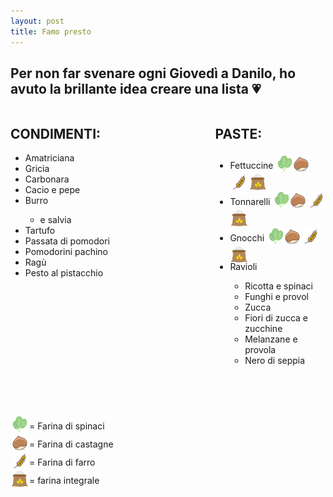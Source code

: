 ```yaml
---
layout: post
title: Famo presto 
---
```




<style>
#wrapper {
  display: flex;
}

#left {
  flex: 0 0 65%;
}

#right {
  flex: 1;
}
.icon {
    width: 26px;
    height: 26px;
    position: relative;
  /* Adjust these values accordingly */
    top: 5px;
    left: 2px;
}
</style>

<h2>Per non far svenare ogni Giovedì a Danilo, ho avuto la brillante idea creare una lista 💗</h2>   

<div id="wrapper">
    <div id="left">
         <h2>CONDIMENTI:</h2>
    <ul>
        <li>Amatriciana</li>
        <li>Gricia </li>
        <li>Carbonara</li>
        <li>Cacio e pepe</li>
        <li>Burro</li>
        <ul>
            <li>e salvia</li>
        </ul>
        <li>Tartufo</li>
        <li>Passata di pomodori</li>
        <li>Pomodorini pachino</li>
        <li>Ragù</li>
        <li>Pesto al pistacchio</li>
    </ul>
    </div>
    <div id="right">
        <h2>PASTE:</h2>
        <ul>
        <li>Fettuccine <img class="icon" src="../images/spinach.svg" ><img class="icon" src="../images/castagna.svg" > <img class="icon" src="../images/grano.png" > <img class="icon" src="../images/flour.svg" >  </li>
        <li>Tonnarelli  <img class="icon" src="../images/spinach.svg" ><img class="icon" src="../images/castagna.svg" > <img class="icon" src="../images/grano.png" > <img class="icon" src="../images/flour.svg" ></li>
        <li>Gnocchi  <img class="icon" src="../images/spinach.svg" ><img class="icon" src="../images/castagna.svg" > <img class="icon" src="../images/grano.png" > <img class="icon" src="../images/flour.svg" > </li>
        <li>Ravioli</li>
        <ul>
            <li>Ricotta e spinaci</li>
            <li>Funghi e provol</li>
            <li>Zucca</li>
            <li>Fiori di zucca e zucchine</li>
            <li>Melanzane e provola</li>
            <li>Nero di seppia</li>
        </ul>
    </ul>
    </div>
</div>

<br/> <br/>

 <img class="icon" src="../images/spinach.svg" > = Farina di spinaci <br/> 
 <img class="icon" src="../images/castagna.svg" > = Farina di castagne <br/> 
  <img class="icon" src="../images/grano.png" > = Farina di farro  <br/> 
   <img class="icon" src="../images/flour.svg" > = farina integrale <br/>


